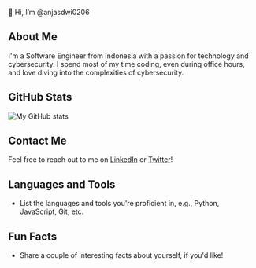 👋 Hi, I’m @anjasdwi0206

## About Me
I'm a Software Engineer from Indonesia with a passion for technology and cybersecurity. I spend most of my time coding, even during office hours, and love diving into the complexities of cybersecurity.

## GitHub Stats
![My GitHub stats](https://github-readme-stats.vercel.app/api?username=anjasdwi0206&show_icons=true&theme=radical)

## Contact Me
Feel free to reach out to me on [LinkedIn](https://www.linkedin.com/in/anjasdwi0206/) or [Twitter](https://twitter.com/anjasdwi0206/)!

## Languages and Tools
- List the languages and tools you're proficient in, e.g., Python, JavaScript, Git, etc.

## Fun Facts
- Share a couple of interesting facts about yourself, if you'd like!
